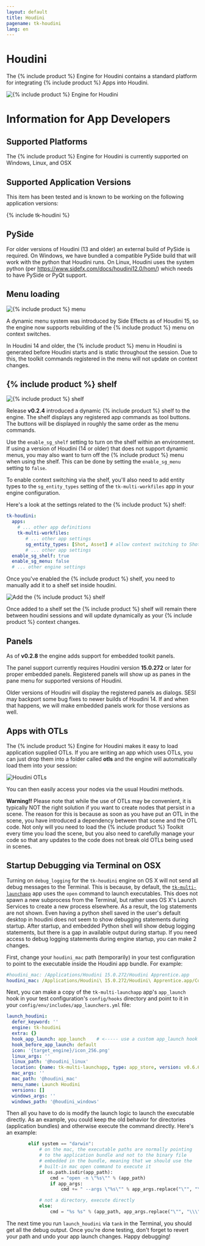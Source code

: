 ```yaml
---
layout: default
title: Houdini
pagename: tk-houdini
lang: en
---
```


# Houdini

The {% include product %} Engine for Houdini contains a standard platform for integrating {% include product %} Apps into Houdini.

![{% include product %} Engine for Houdini](../images/engines/houdini_engine.png)


# Information for App Developers

## Supported Platforms

The {% include product %} Engine for Houdini is currently supported on Windows, Linux, and OSX

## Supported Application Versions

This item has been tested and is known to be working on the following application versions: 

{% include tk-houdini %}

## PySide

For older versions of Houdini (13 and older) an external build of PySide is required. On Windows, we have bundled a compatible PySide build that will work with the python that Houdini runs. On Linux, Houdini uses the system python (per https://www.sidefx.com/docs/houdini12.0/hom/) which needs to have PySide or PyQt support.

## Menu loading

![{% include product %} menu](../images/engines/houdini_menu.png)

A dynamic menu system was introduced by Side Effects as of Houdini 15, so the engine now supports rebuilding of the {% include product %} menu on context switches. 

In Houdini 14 and older, the {% include product %} menu in Houdini is generated before Houdini starts and is static throughout the session. Due to this, the toolkit commands registered in the menu will not update on context changes.

## {% include product %} shelf

![{% include product %} shelf](../images/engines/houdini_shelf.png)

Release **v0.2.4** introduced a dynamic {% include product %} shelf to the engine. The shelf displays any registered app commands as tool buttons. The buttons will be displayed in roughly the same order as the menu commands.

Use the `enable_sg_shelf` setting to turn on the shelf within an environment. If using a version of Houdini (14 or older) that does not support dynamic menus, you may also want to turn off the {% include product %} menu when using the shelf. This can be done by setting the `enable_sg_menu` setting to `false`.

To enable context switching via the shelf, you'll also need to add entity types to the `sg_entity_types` setting of the `tk-multi-workfiles` app in your engine configuration.

Here's a look at the settings related to the {% include product %} shelf:

```yaml
tk-houdini:
  apps:
    # ... other app definitions
    tk-multi-workfiles:
       # ... other app settings
       sg_entity_types: [Shot, Asset] # allow context switching to Shots or Assets
       # ... other app settings
  enable_sg_shelf: true
  enable_sg_menu: false
  # ... other engine settings
```

Once you've enabled the {% include product %} shelf, you need to manually add it to a shelf set inside houdini. 

![Add the {% include product %} shelf](../images/engines/add_shelf.png)

Once added to a shelf set the {% include product %} shelf will remain there between houdini sessions and will update dynamically as your {% include product %} context changes. 

## Panels

As of **v0.2.8** the engine adds support for embedded toolkit panels.

The panel support currently requires Houdini version **15.0.272** or later for proper embedded panels. Registered panels will show up as panes in the pane  menu for supported versions of Houdini.

Older versions of Houdini will display the registered panels as dialogs. SESI may backport some bug fixes to newer builds of Houdini 14. If and when that happens, we will make embedded panels work for those versions as well. 

## Apps with OTLs

The {% include product %} Engine for Houdini makes it easy to load application supplied OTLs. If you are writing an app which uses OTLs, you can just drop them into a folder called **otls** and the engine will automatically load them into your session:

![Houdini OTLs](../images/engines/otls_path.png)

You can then easily access your nodes via the usual Houdini methods.

**Warning!!** Please note that while the use of OTLs may be convenient, it is typically NOT the right solution if you want to create nodes that persist in a scene. The reason for this is because as soon as you have put an OTL in the scene, you have introduced a dependency between that scene and the OTL code. Not only will you need to load the {% include product %} Toolkit every time you load the scene, but you also need to carefully manage your code so that any updates to the code does not break old OTLs being used in scenes.

## Startup Debugging via Terminal on OSX

Turning on `debug_logging` for the `tk-houdini` engine on OS X will not send all debug messages to the Terminal. This is because, by default, the [`tk-multi-launchapp`](https://github.com/shotgunsoftware/tk-multi-launchapp) app uses the `open` command to launch executables. This does not spawn a new subprocess from the Terminal, but rather uses OS X's Launch Services to create a new process elsewhere. As a result, the log statements are not shown. Even having a python shell saved in the user's default desktop in houdini does not seem to show debugging statements during startup. After startup, and embedded Python shell will show debug logging statements, but there is a gap in available output during startup. If you need access to debug logging statements during engine startup, you can make 2 changes.

First, change your `houdini_mac` path (temporarily) in your test configuration to point to the executable inside the Houdini app bundle. For example:

```yaml
#houdini_mac: /Applications/Houdini 15.0.272/Houdini Apprentice.app
houdini_mac: /Applications/Houdini\ 15.0.272/Houdini\ Apprentice.app/Contents/MacOS/happrentice
```

Next, you can make a copy of the `tk-multi-launchapp` app's `app_launch` hook in your test configuration's `config/hooks` directory and point to it in your `config/env/includes/app_launchers.yml` file:

```yaml
launch_houdini:
  defer_keyword: ''
  engine: tk-houdini
  extra: {}
  hook_app_launch: app_launch    # <----- use a custom app_launch hook
  hook_before_app_launch: default
  icon: '{target_engine}/icon_256.png'
  linux_args: ''
  linux_path: '@houdini_linux'
  location: {name: tk-multi-launchapp, type: app_store, version: v0.6.6}
  mac_args: ''
  mac_path: '@houdini_mac'
  menu_name: Launch Houdini
  versions: []
  windows_args: ''
  windows_path: '@houdini_windows'
```

Then all you have to do is modify the launch logic to launch the executable directly. As an example, you could keep the old behavior for directories (application bundles) and otherwise execute the command directly. Here's an example: 

```python
        elif system == "darwin":
            # on the mac, the executable paths are normally pointing
            # to the application bundle and not to the binary file
            # embedded in the bundle, meaning that we should use the
            # built-in mac open command to execute it
            if os.path.isdir(app_path):
                cmd = "open -n \"%s\"" % (app_path)
                if app_args:
                    cmd += " --args \"%s\"" % app_args.replace("\"", "\\\"")

            # not a directory, execute directly
            else:
                cmd = "%s %s" % (app_path, app_args.replace("\"", "\\\""))
```

The next time you run `launch_houdini` via `tank` in the Terminal, you should get all the debug output. Once you're done testing, don't forget to revert your path and undo your app launch changes. Happy debugging!
